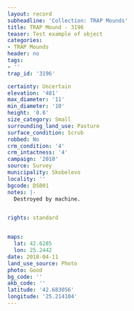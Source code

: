 ```yaml
---
layout: record
subheadline: 'Collection: TRAP Mounds'
title: TRAP Mound - 3196
teaser: Test example of object
categories:
- TRAP Mounds
header: no
tags:
- ''
trap_id: '3196'

certainty: Uncertain
elevation: '481'
max_diameter: '11'
min_diameter: '10'
height: '0.8'
size_category: Small
surrounding_land_use: Pasture
surface_condition: Scrub
robbed: No
crm_condition: '4'
crm_intactness: '4'
campaign: '2010'
source: Survey
municipality: Skobelevo
locality: ''
bgcode: DS001
notes: |-
  Destroyed by machine.


rights: standard


maps:
  lat: 42.6285
  lon: 25.2442
date: 2018-04-11
land_use_source: Photo
photo: Good
bg_code: ''
akb_code: ''
latitude: '42.683056'
longitude: '25.214104'
---
```


